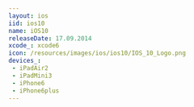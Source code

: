 ```yaml
---
layout: ios
iid: ios10
name: iOS10
releaseDate: 17.09.2014
xcode_: xcode6
icon: /resources/images/ios/ios10/IOS_10_Logo.png
devices_:
 - iPadAir2
 - iPadMini3
 - iPhone6
 - iPhone6plus
---
```


